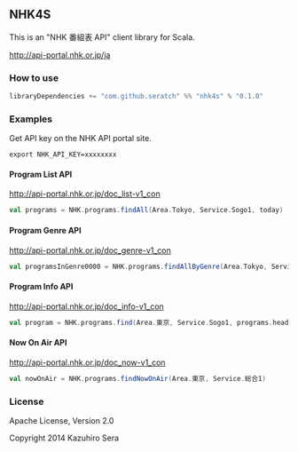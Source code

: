 ## NHK4S

This is an "NHK 番組表 API" client library for Scala.

http://api-portal.nhk.or.jp/ja

### How to use

```scala
libraryDependencies += "com.github.seratch" %% "nhk4s" % "0.1.0"
```

### Examples

Get API key on the NHK API portal site.

```
export NHK_API_KEY=xxxxxxxx
```

#### Program List API

http://api-portal.nhk.or.jp/doc_list-v1_con

```scala
val programs = NHK.programs.findAll(Area.Tokyo, Service.Sogo1, today)
```

#### Program Genre API

http://api-portal.nhk.or.jp/doc_genre-v1_con

```scala
val programsInGenre0000 = NHK.programs.findAllByGenre(Area.Tokyo, Service.Sogo1, "0000", today)
```

#### Program Info API

http://api-portal.nhk.or.jp/doc_info-v1_con

```scala
val program = NHK.programs.find(Area.東京, Service.Sogo1, programs.head.id)
```
#### Now On Air API

http://api-portal.nhk.or.jp/doc_now-v1_con

```scala
val nowOnAir = NHK.programs.findNowOnAir(Area.東京, Service.総合1)
```

### License

Apache License, Version 2.0

Copyright 2014 Kazuhiro Sera


